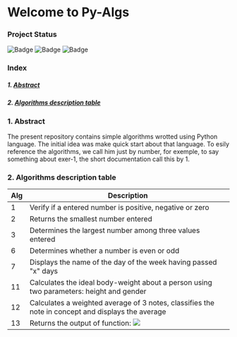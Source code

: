 
# Welcome to Py-Algs

### Project Status
![Badge](https://img.shields.io/static/v1?label=Code_Editor&message=Spyder&color=red&style=for-the-badge) ![Badge](https://img.shields.io/static/v1?label=Language&message=Python&color=blue&style=for-the-badge&logo=Python) ![Badge](https://img.shields.io/static/v1?label=Project_Stage&message=completed&color=sucess&style=for-the-badge)
  
### Index

##### 1. [Abstract](#abstract)
##### 2. [Algorithms description table](#table)

  

### 1. Abstract <a name="abstract"/>

The present repository contains simple algorithms wrotted using Python language. The initial idea was make quick start about that language. To esily reference the algorithms, we call him just by number, for exemple, to say something about exer-1, the short documentation call this by 1.

### 2. Algorithms description table <a name="table"/>
|Alg| Description |
|-- |      --     |
| 1 | Verify if a entered number is positive, negative or zero|
| 2 | Returns the smallest number entered |
| 3 | Determines the largest number among three values entered|
| 6 | Determines whether a number is even or odd |
| 7 | Displays the name of the day of the week having passed "x" days |
 | 11 | Calculates the ideal body-weight about a person using two parameters: height and gender |
| 12 | Calculates a weighted average of 3 notes, classifies the note in concept and displays the average |
| 13 | Returns the output of function: <img src="https://drive.google.com/uc?id=1hwPR8EqKt4YvDnG-kt3pWunG317jwpmw"/>|